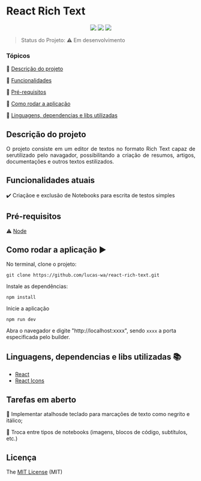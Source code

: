 <h1>React Rich Text</h1> 

<p align="center">
  <img src="https://img.shields.io/static/v1?label=react&message=framework&color=blue&style=for-the-badge&logo=REACT"/>
  <img src="https://img.shields.io/static/v1?label=Vite&message=build&color=blue&style=for-the-badge&logo=vite"/>
  <img src="http://img.shields.io/static/v1?label=License&message=MIT&color=green&style=for-the-badge"/>
</p>

> Status do Projeto: :warning: Em desenvolvimento

### Tópicos 

:small_blue_diamond: [Descrição do projeto](#descrição-do-projeto)

:small_blue_diamond: [Funcionalidades](#funcionalidades-atuais)

:small_blue_diamond: [Pré-requisitos](#pré-requisitos)

:small_blue_diamond: [Como rodar a aplicação](#como-rodar-a-aplicação-arrow_forward)

:small_blue_diamond: [Linguagens, dependencias e libs utilizadas](#linguagens-dependencias-e-libs-utilizadas-books)



## Descrição do projeto 

<p align="justify">
  O projeto consiste em um editor de textos no formato Rich Text capaz de serutilizado pelo navagador, possibilitando a criação de resumos, artigos, documentações e  outros textos estilizados.
</p>

## Funcionalidades atuais

:heavy_check_mark: Criaçãoe e exclusão de Notebooks para escrita de testos simples    


## Pré-requisitos

:warning: [Node](https://nodejs.org/en/download/)

## Como rodar a aplicação :arrow_forward:

No terminal, clone o projeto: 

```
git clone https://github.com/lucas-wa/react-rich-text.git
```

Instale as dependências:

```
npm install
```

Inicie a aplicação

```
npm run dev
```

Abra o navegador e digite "http://localhost:xxxx", sendo `xxxx` a porta especificada pelo builder.


## Linguagens, dependencias e libs utilizadas :books:

- [React](https://pt-br.reactjs.org/docs/create-a-new-react-app.html)
- [React Icons](https://react-icons.github.io/react-icons/search)

## Tarefas em aberto

:memo: Implementar atalhosde teclado para marcações de texto como negrito e itálico; 

:memo: Troca entre tipos de notebooks (imagens, blocos de código, subtítulos, etc.) 

## Licença 

The [MIT License](https://docs.github.com/pt/repositories/managing-your-repositorys-settings-and-features/customizing-your-repository/licensing-a-repository) (MIT)
